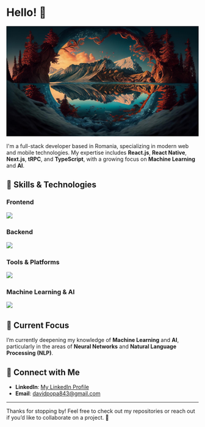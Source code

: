 # Hello! 👋

![GitHub Header Image](image.png)

I'm a full-stack developer based in Romania, specializing in modern web and mobile technologies. My expertise includes **React.js**, **React Native**, **Next.js**, **tRPC**, and **TypeScript**, with a growing focus on **Machine Learning** and **AI**.

## 🚀 Skills & Technologies

### Frontend
<p align="left">
  <img src="https://skillicons.dev/icons?i=react,nextjs,typescript,javascript,html,css,tailwind,styledcomponents" />
</p>

### Backend
<p align="left">
  <img src="https://skillicons.dev/icons?i=nodejs,graphql,mongodb,postgres,firebase,supabase" />
</p>


### Tools & Platforms
<p align="left">
  <img src="https://skillicons.dev/icons?i=git,github,docker,vscode,figma,linux,apple" />
</p>

### Machine Learning & AI
<p align="left">
  <img src="https://skillicons.dev/icons?i=python,tensorflow,pytorch" />
</p>

## 🌱 Current Focus
I’m currently deepening my knowledge of **Machine Learning** and **AI**, particularly in the areas of **Neural Networks** and **Natural Language Processing (NLP)**.

## 💬 Connect with Me
- **LinkedIn**: [My LinkedIn Profile](https://www.linkedin.com/in/david-popa-54443a230/)
- **Email**: davidpopa843@gmail.com

---

Thanks for stopping by! Feel free to check out my repositories or reach out if you’d like to collaborate on a project. 🚀
